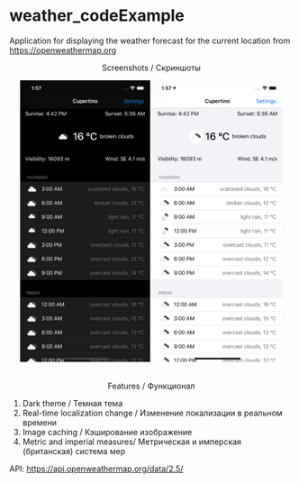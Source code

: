 # weather_codeExample 
Application for displaying the weather forecast for the current location from https://openweathermap.org

<div align="center">
  <p> Screenshots / Скриншоты </p>
    <img src="/ReadmeFiles/blackScreenshot.png" height="500px"</img>
    <img src="/ReadmeFiles/lightScreenshot.png" height="500px"</img> 
</div>

<br>
<div align="center">
  <p> Features / Функционал </p>
 </div>

1. Dark theme / Темная тема
2. Real-time localization change / Изменение локализации в реальном времени
3. Image caching / Кэширование изображение
4. Metric and imperial measures/ Метрическая и имперская (британская) система мер

API: https://api.openweathermap.org/data/2.5/
